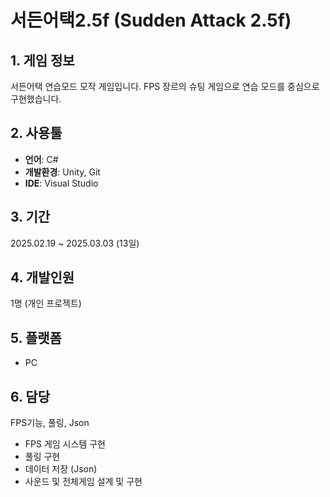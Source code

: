 # 서든어택2.5f (Sudden Attack 2.5f)

## 1. 게임 정보
서든어택 연습모드 모작 게임입니다. FPS 장르의 슈팅 게임으로 연습 모드를 중심으로 구현했습니다.

## 2. 사용툴
- **언어**: C#
- **개발환경**: Unity, Git
- **IDE**: Visual Studio

## 3. 기간
2025.02.19 ~ 2025.03.03 (13일)

## 4. 개발인원
1명 (개인 프로젝트)

## 5. 플랫폼
- PC

## 6. 담당
FPS기능, 풀링, Json
- FPS 게임 시스템 구현
- 풀링 구현
- 데이터 저장 (Json)
- 사운드 및 전체게임 설계 및 구현
